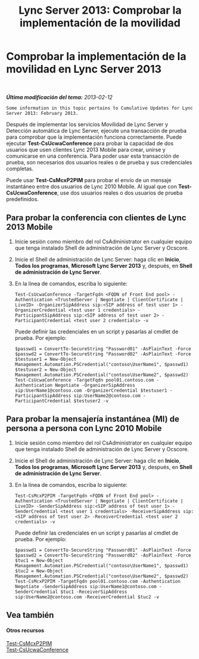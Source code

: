 ﻿---
title: 'Lync Server 2013: Comprobar la implementación de la movilidad'
TOCTitle: Comprobar la implementación de la movilidad
ms:assetid: 72f9b4d3-57b0-4705-9480-cfdca313a70c
ms:mtpsurl: https://technet.microsoft.com/es-es/library/Hh690024(v=OCS.15)
ms:contentKeyID: 48275672
ms.date: 01/07/2017
mtps_version: v=OCS.15
ms.translationtype: HT
---

# Comprobar la implementación de la movilidad en Lync Server 2013

 

_**Última modificación del tema:** 2013-02-12_

    Some information in this topic pertains to Cumulative Updates for Lync Server 2013: February 2013.

Después de implementar los servicios Movilidad de Lync Server y Detección automática de Lync Server, ejecute una transacción de prueba para comprobar que la implementación funciona correctamente. Puede ejecutar **Test-CsUcwaConference** para probar la capacidad de dos usuarios que usen clientes Lync 2013 Mobile para crear, unirse y comunicarse en una conferencia. Para poder usar esta transacción de prueba, son necesarios dos usuarios reales o de prueba y sus credenciales completas.

Puede usar **Test-CsMcxP2PIM** para probar el envío de un mensaje instantáneo entre dos usuarios de Lync 2010 Mobile. Al igual que con **Test-CsUcwaConference**, use dos usuarios reales o dos usuarios de prueba predefinidos.

## Para probar la conferencia con clientes de Lync 2013 Mobile

1.  Inicie sesión como miembro del rol CsAdministrator en cualquier equipo que tenga instalado Shell de administración de Lync Server y Ocscore.

2.  Inicie el Shell de administración de Lync Server: haga clic en **Inicio**, **Todos los programas**, **Microsoft Lync Server 2013** y, después, en **Shell de administración de Lync Server**.

3.  En la línea de comandos, escriba lo siguiente:
    
        Test-CsUcwaConference -TargetFqdn <FQDN of Front End pool> -Authentication <TrustedServer | Negotiate | ClientCertificate | LiveID> -OrganizerSipAddress sip:<SIP address of test user 1> -OrganizerCredential <test user 1 credentials> -ParticipantSipAddress sip:<SIP address of test user 2> -ParticipantCredential <test user 2 credentials> -v
    
    Puede definir las credenciales en un script y pasarlas al cmdlet de prueba. Por ejemplo:
    
        $passwd1 = ConvertTo-SecureString "Password01" -AsPlainText -Force
        $passwd2 = ConvertTo-SecureString "Password02" -AsPlainText -Force
        $testuser1 = New-Object Management.Automation.PSCredential("contoso\UserName1", $passwd1)
        $testuser2 = New-Object Management.Automation.PSCredential("contoso\UserName2", $passwd2)
        Test-CsUcwaConference -TargetFqdn pool01.contoso.com -Authentication Negotiate -OrganizerSipAddress sip:UserName1@contoso.com -OrganizerCredential $testuser1 -ParticipantSipAddress sip:UserName2@contoso.com -ParticipantCredential $testuser2 -v

## Para probar la mensajería instantánea (MI) de persona a persona con Lync 2010 Mobile

1.  Inicie sesión como miembro del rol CsAdministrator en cualquier equipo que tenga instalado Shell de administración de Lync Server y Ocscore.

2.  Inicie el Shell de administración de Lync Server: haga clic en **Inicio**, **Todos los programas**, **Microsoft Lync Server 2013** y, después, en **Shell de administración de Lync Server**.

3.  En la línea de comandos, escriba lo siguiente:
    
        Test-CsMcxP2PIM -TargetFqdn <FQDN of Front End pool> -Authentication <TrustedServer | Negotiate | ClientCertificate | LiveID> -SenderSipAddress sip:<SIP address of test user 1> -SenderCredential <test user 1 credentials> -ReceiverSipAddress sip:<SIP address of test user 2> -ReceiverCredential <test user 2 credentials> -v
    
    Puede definir las credenciales en un script y pasarlas al cmdlet de prueba. Por ejemplo:
    
        $passwd1 = ConvertTo-SecureString "Password01" -AsPlainText -Force
        $passwd2 = ConvertTo-SecureString "Password02" -AsPlainText -Force
        $tuc1 = New-Object Management.Automation.PSCredential("contoso\UserName1", $passwd1)
        $tuc2 = New-Object Management.Automation.PSCredential("contoso\UserName2", $passwd2)
        Test-CsMcxP2PIM -TargetFqdn pool01.contoso.com -Authentication Negotiate -SenderSipAddress sip:UserName1@contoso.com -SenderCredential $tuc1 -ReceiverSipAddress sip:UserName2@contoso.com -ReceiverCredential $tuc2 -v

## Vea también

#### Otros recursos

[Test-CsMcxP2PIM](test-csmcxp2pim.md)  
[Test-CsUcwaConference](test-csucwaconference.md)

